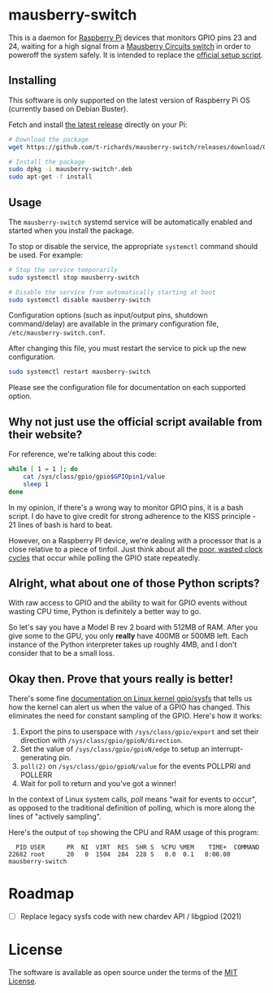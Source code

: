 # mausberry-switch

This is a daemon for [Raspberry Pi][rpi] devices that monitors GPIO pins 23 and
24, waiting for a high signal from a [Mausberry Circuits switch][mausberry-circuits]
in order to poweroff the system safely. It is intended to replace the
[official setup script][mausberry-script].

## Installing

This software is only supported on the latest version of Raspberry Pi OS (currently based on Debian Buster).

Fetch and install [the latest release][releases] directly on your Pi:

```bash
# Download the package
wget https://github.com/t-richards/mausberry-switch/releases/download/0.9/mausberry-switch_0.9_armhf.deb

# Install the package
sudo dpkg -i mausberry-switch*.deb
sudo apt-get -f install
```

## Usage

The `mausberry-switch` systemd service will be automatically enabled and started when you install the package.

To stop or disable the service, the appropriate `systemctl` command should be used. For example:

```bash
# Stop the service temporarily
sudo systemctl stop mausberry-switch

# Disable the service from automatically starting at boot
sudo systemctl disable mausberry-switch
```

Configuration options (such as input/output pins, shutdown command/delay) are available in the primary configuration file, `/etc/mausberry-switch.conf`.

After changing this file, you must restart the service to pick up the new configuration.

```bash
sudo systemctl restart mausberry-switch
```

Please see the configuration file for documentation on each supported option.

## Why not just use the official script available from their website?

For reference, we're talking about this code:

```bash
while [ 1 = 1 ]; do
    cat /sys/class/gpio/gpio$GPIOpin1/value
    sleep 1
done
```

In my opinion, if there's a wrong way to monitor GPIO pins, it is a bash script.
I do have to give credit for strong adherence to the KISS principle -  21 lines
of bash is hard to beat.

However, on a Raspberry PI device, we're dealing with a processor that is a
close relative to a piece of tinfoil. Just think about all the
[poor, wasted clock cycles][wasted-clock] that occur while polling the GPIO
state repeatedly.

## Alright, what about one of those Python scripts?

With raw access to GPIO and the ability to wait for GPIO events without wasting
CPU time, Python is definitely a better way to go.

So let's say you have a Model B rev 2 board with 512MB of RAM. After you give
some to the GPU, you only **really** have 400MB or 500MB left. Each instance of
the Python interpreter takes up roughly 4MB, and I don't consider that to be a
small loss.

## Okay then. Prove that yours really is better!

There's some fine [documentation on Linux kernel gpio/sysfs][gpio-sysfs] that
tells us how the kernel can alert us when the value of a GPIO has changed. This
eliminates the need for constant sampling of the GPIO. Here's how it works:

1. Export the pins to userspace with `/sys/class/gpio/export` and set their direction with `/sys/class/gpio/gpioN/direction`.
2. Set the value of `/sys/class/gpio/gpioN/edge` to setup an interrupt-generating pin.
3. `poll(2)` on `/sys/class/gpio/gpioN/value` for the events POLLPRI and POLLERR
4. Wait for poll to return and you've got a winner!

In the context of Linux system calls, *poll* means "wait for events to occur",
as opposed to the traditional definition of polling, which is more along the
lines of "actively sampling".

Here's the output of `top` showing the CPU and RAM usage of this program:

      PID USER      PR  NI  VIRT  RES  SHR S  %CPU %MEM    TIME+  COMMAND
    22682 root      20   0  1504  284  228 S   0.0  0.1   0:00.00 mausberry-switch

# Roadmap

 - [ ] Replace legacy sysfs code with new chardev API / libgpiod (2021)

# License

The software is available as open source under the terms of the [MIT License][LICENSE].

[build-doc]: doc/building.md
[gpio-sysfs]: https://www.kernel.org/doc/Documentation/gpio/sysfs.txt
[LICENSE]: LICENSE
[mausberry-circuits]: http://mausberrycircuits.com/
[mausberry-script]: http://files.mausberrycircuits.com/setup.sh
[releases]: https://github.com/t-richards/mausberry-switch/releases
[rpi]: http://www.raspberrypi.org/
[wasted-clock]: http://www.raspberrypi.org/phpBB3/viewtopic.php?t=63561
